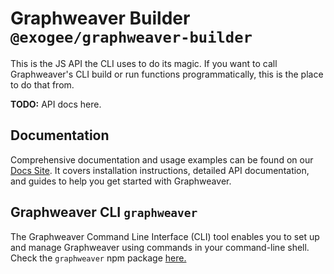 # Graphweaver Builder `@exogee/graphweaver-builder`

This is the JS API the CLI uses to do its magic. If you want to call Graphweaver's CLI build or run functions programmatically, this is the place to do that from.

**TODO:** API docs here.

## Documentation

Comprehensive documentation and usage examples can be found on our [Docs Site](https://graphweaver.com/docs). It covers installation instructions, detailed API documentation, and guides to help you get started with Graphweaver.

## Graphweaver CLI `graphweaver`

The Graphweaver Command Line Interface (CLI) tool enables you to set up and manage Graphweaver using commands in your command-line shell. Check the `graphweaver` npm package [here.](https://www.npmjs.com/package/graphweaver)
